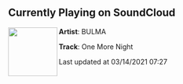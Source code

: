 ## Currently Playing on SoundCloud

[<img align="left" width="100" src="https://i1.sndcdn.com/artworks-7zQFyuh2y0D12jxN-oBGJ3Q-t500x500.jpg">](https://soundcloud.com/mynameisbulma/one-more-night-snippet)

**Artist**: BULMA 

**Track**: One More Night

Last updated at 03/14/2021 07:27
